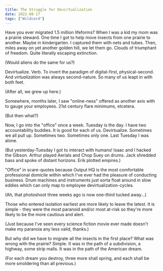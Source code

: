 ```yaml
---
title: The Struggle for Devirtualization
date: 2022-08-17
tags: ["Wildcard"]
---
```


Have you ever migrated 1.5 million lifeforms? When I was a kid my mom was a prairie steward. One time I got to help move insects from one prairie to another. Maybe in kindergarten. I captured them with nets and tubes. Then, miles away on yet another golden hill, we let them go. Clouds of triumphant of freedom. Quite literally escaping extinction.

(Would aliens do the same for us?)

Devirtualize. Verb. To invert the paradigm of digital-first, physical-second. And _virtualization_ was always second-nature. So many of us leapt in with both feet.

(After all, we grew up here.)

Somewhere, months later, I saw "online-ness" offered as another axis with to gauge your employees. 21st century flare minimums, etcetera.

(But then what?)

Now, I go into the "office" once a week. Tuesday is the day. I have two accountability buddies. It is good for each of us. Devirtualize. Sometimes we all pull up. Sometimes two. Sometimes only one. Last Tuesday I was alone.

(But yesterday-Tuesday I got to interact with humans! Isaac and I hacked the Gibson. Arthur played Aerials and Chop Suey on drums. Jack shredded bass and spoke of distant horizons. Erik plotted empires.)

"Office" in scare-quotes because Output HQ is the most comfortable professional domicile within which I've ever had the pleasure of conducting business. Drum machines and instruments just sorta float around in slow eddies which can only map to employee devirtualization-cycles.

(Ah, that photoshoot three weeks ago is now one-third tucked away...)

Those who entered isolation earliest are more likely to leave the latest. It is simple - they were the most paranoid and/or most at-risk so they're more likely to be the more cautious and alert.

(Just because I've seen every science fiction movie ever made doesn't make my paranoia any less valid, thanks.)

But why did we have to migrate all the insects in the first place? What was wrong with the prairie? Simple. It was in the path of a subdivision, a highway, some strip malls. It was in the path of the American dream.

(For each dream you destroy, three more shall spring, and each shall be more smoldering than all previous.)
